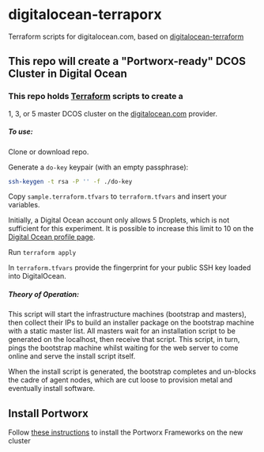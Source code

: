 # digitalocean-terraporx
Terraform scripts for digitalocean.com, based on [digitalocean-terraform](https://github.com/jmarhee/digitalocean-dcos-terraform)

##  This repo will create a "Portworx-ready" DCOS Cluster in Digital Ocean

### This repo holds [Terraform](https://www.terraform.io/) scripts to create a
1, 3, or 5 master DCOS cluster on the [digitalocean.com](https://digitalocean.com/)
provider.

##### To use:

Clone or download repo.

Generate a `do-key` keypair (with an empty passphrase):

```bash
ssh-keygen -t rsa -P '' -f ./do-key
```

Copy `sample.terraform.tfvars` to `terraform.tfvars` and insert your variables.

Initially, a Digital Ocean account only allows 5 Droplets, which is not sufficient
for this experiment. It is possible to increase this limit to 10 on the
[Digital Ocean profile page](https://cloud.digitalocean.com/settings/profile#).

Run `terraform apply`

In `terraform.tfvars` provide the fingerprint for your public SSH key loaded into DigitalOcean.

##### Theory of Operation:

This script will start the infrastructure machines (bootstrap and masters),
then collect their IPs to build an installer package on the bootstrap machine
with a static master list. All masters wait for an installation script to be
generated on the localhost, then receive that script. This script, in turn,
pings the bootstrap machine whilst waiting for the web server to come online
and serve the install script itself.

When the install script is generated, the bootstrap completes and un-blocks
the cadre of agent nodes, which are  cut loose to provision metal and
eventually install software.

## Install Portworx
Follow [these instructions](https://docs.portworx.com/scheduler/mesosphere-dcos/install.html) to install the Portworx Frameworks on the new cluster


